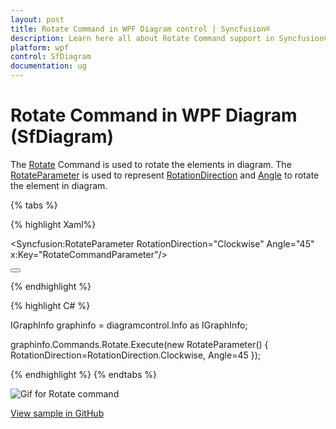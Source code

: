 ```yaml
---
layout: post
title: Rotate Command in WPF Diagram control | Syncfusion®
description: Learn here all about Rotate Command support in Syncfusion® WPF Diagram (SfDiagram) control, its elements and more.
platform: wpf
control: SfDiagram
documentation: ug
---
```


# Rotate Command in WPF Diagram (SfDiagram)

The [Rotate](https://help.syncfusion.com/cr/wpf/Syncfusion.UI.Xaml.Diagram.IDiagramCommands.html#Syncfusion_UI_Xaml_Diagram_IDiagramCommands_Rotate) Command is used to rotate the elements in diagram. The [RotateParameter](https://help.syncfusion.com/cr/wpf/Syncfusion.UI.Xaml.Diagram.RotateParameter.html) is used to represent [RotationDirection](https://help.syncfusion.com/cr/wpf/Syncfusion.UI.Xaml.Diagram.RotationDirection.html) and [Angle](https://help.syncfusion.com/cr/wpf/Syncfusion.UI.Xaml.Diagram.RotateParameter.html#Syncfusion_UI_Xaml_Diagram_RotateParameter_Angle) to rotate the element in diagram.

{% tabs %}

{% highlight Xaml%}

<Syncfusion:RotateParameter RotationDirection="Clockwise" Angle="45"  x:Key="RotateCommandParameter"/>

<Button Height="50" Content="Rotate" Name="RotateCommand" Command="Syncfusion:DiagramCommands.Rotate" CommandParameter="{StaticResource RotateCommandParameter }"></Button>

{% endhighlight %}

{% highlight C# %}

IGraphInfo graphinfo = diagramcontrol.Info as IGraphInfo;

graphinfo.Commands.Rotate.Execute(new RotateParameter() 
{ 
    RotationDirection=RotationDirection.Clockwise,
    Angle=45
});

{% endhighlight %}
{% endtabs %}

![Gif for Rotate command](Commands_Images/Commands_Rotate.gif)

[View sample in GitHub](https://github.com/SyncfusionExamples/WPF-Diagram-Examples/tree/master/Samples/Commands/Rotate%20Command)